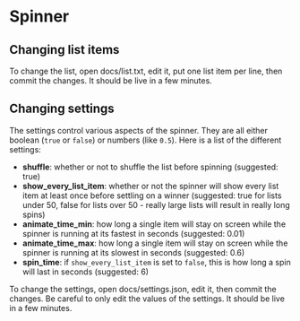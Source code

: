 # Spinner

## Changing list items

To change the list, open docs/list.txt, edit it, put one list item per line, then commit the changes. It should be live in a few minutes.

## Changing settings

The settings control various aspects of the spinner. They are all either boolean (`true` or `false`) or numbers (like `0.5`). Here is a list of the different settings:

- **shuffle**: whether or not to shuffle the list before spinning (suggested: true)
- **show_every_list_item**: whether or not the spinner will show every list item at least once before settling on a winner (suggested: true for lists under 50, false for lists over 50 - really large lists will result in really long spins)
- **animate_time_min**: how long a single item will stay on screen while the spinner is running at its fastest in seconds (suggested: 0.01)
- **animate_time_max**: how long a single item will stay on screen while the spinner is running at its slowest in seconds (suggested: 0.6)
- **spin_time**: if `show_every_list_item` is set to `false`, this is how long a spin will last in seconds (suggested: 6)

To change the settings, open docs/settings.json, edit it, then commit the changes. Be careful to only edit the values of the settings. It should be live in a few minutes.